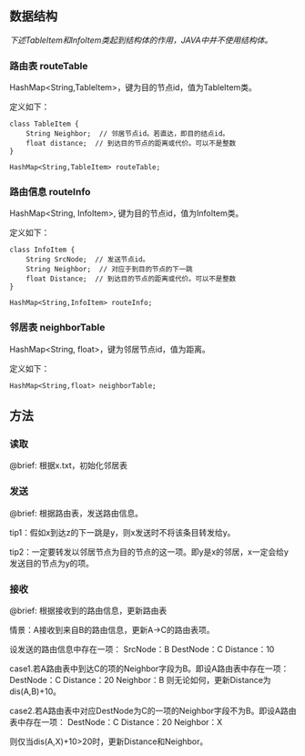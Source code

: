 ## 数据结构

*下述TableItem和InfoItem类起到结构体的作用，JAVA中并不使用结构体。*

### 路由表 routeTable

HashMap<String,TableItem>，键为目的节点id，值为TableItem类。

定义如下：

```
class TableItem {
	String Neighbor;  // 邻居节点id。若直达，即目的结点id。
	float distance;  // 到达目的节点的距离或代价。可以不是整数
}

HashMap<String,TableItem> routeTable;
```

### 路由信息 routeInfo

HashMap<String, InfoItem>, 键为目的节点id，值为InfoItem类。

定义如下：

```
class InfoItem {
	String SrcNode;  // 发送节点id。
	String Neighbor;  // 对应于到目的节点的下一跳
	float Distance;  // 到达目的节点的距离或代价。可以不是整数
}

HashMap<String,InfoItem> routeInfo;
```



### 邻居表 neighborTable

HashMap<String, float>，键为邻居节点id，值为距离。

定义如下：

```
HashMap<String,float> neighborTable;
```





## 方法

### 读取

@brief: 根据x.txt，初始化邻居表



### 发送

@brief: 根据路由表，发送路由信息。

tip1：假如x到达z的下一跳是y，则x发送时不将该条目转发给y。

tip2：一定要转发以邻居节点为目的节点的这一项。即y是x的邻居，x一定会给y发送目的节点为y的项。

### 接收

@brief: 根据接收到的路由信息，更新路由表

情景：A接收到来自B的路由信息，更新A->C的路由表项。

设发送的路由信息中存在一项：
SrcNode：B
DestNode：C
Distance：10

case1.若A路由表中到达C的项的Neighbor字段为B。即设A路由表中存在一项：
DestNode：C
Distance：20
Neighbor：B
则无论如何，更新Distance为dis(A,B)+10。

case2.若A路由表中对应DestNode为C的一项的Neighbor字段不为B。即设A路由表中存在一项：
DestNode：C
Distance：20
Neighbor：X

则仅当dis(A,X)+10>20时，更新Distance和Neighbor。